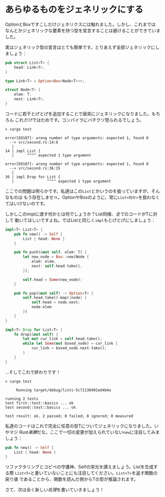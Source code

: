 # あらゆるものをジェネリックにする

OptionとBoxですこしだけジェネリクスには触れました。しかし、これまでは
なんとかジェネリックな要素を持つ型を宣言することは避けることができていました。

実はジェネリック型の宣言はとても簡単です。とりあえず全部ジェネリックにしましょう：

```rust ,ignore
pub struct List<T> {
    head: Link<T>,
}

type Link<T> = Option<Box<Node<T>>>;

struct Node<T> {
    elem: T,
    next: Link<T>,
}
```

コードに若干とげとげを追加することで唐突にジェネリックになりました。もちろん
これ*だけ*ではだめです。コンパイラにバチクソ怒られるでしょう。


```text
> cargo test

error[E0107]: wrong number of type arguments: expected 1, found 0
  --> src/second.rs:14:6
   |
14 | impl List {
   |      ^^^^ expected 1 type argument

error[E0107]: wrong number of type arguments: expected 1, found 0
  --> src/second.rs:36:15
   |
36 | impl Drop for List {
   |               ^^^^ expected 1 type argument

```

ここでの問題は明らかです。私達はこの`List`とかいうのを扱っていますが、そんなものは
もう存在しませｎ。OptionやBoxのように、常に`List<何か>`を扱わなくてはいけないのです。

しかしこのimplに渡す何かとは何でしょうか？List同様、*全て*のコードがTに対して
動いてほしいですよね。ではListと同じく`impl`もとげとげにしましょう：


```rust ,ignore
impl<T> List<T> {
    pub fn new() -> Self {
        List { head: None }
    }

    pub fn push(&mut self, elem: T) {
        let new_node = Box::new(Node {
            elem: elem,
            next: self.head.take(),
        });

        self.head = Some(new_node);
    }

    pub fn pop(&mut self) -> Option<T> {
        self.head.take().map(|node| {
            self.head = node.next;
            node.elem
        })
    }
}

impl<T> Drop for List<T> {
    fn drop(&mut self) {
        let mut cur_link = self.head.take();
        while let Some(mut boxed_node) = cur_link {
            cur_link = boxed_node.next.take();
        }
    }
}
```

…そしてこれで終わりです！


```
> cargo test

     Running target/debug/lists-5c71138492ad4b4a

running 2 tests
test first::test::basics ... ok
test second::test::basics ... ok

test result: ok. 2 passed; 0 failed; 0 ignored; 0 measured

```

私達のコードはこれで完全に任意の型Tについてジェネリックになりました。いやマジ
Rust*楽勝*だな。ここで一切の変更が加えられていない`new`に注目してみましょう：

```rust ,ignore
pub fn new() -> Self {
    List { head: None }
}
```

リファクタリングとコピペの守護神、Selfの栄光を讃えましょう。Listを生成する際
`List<T>`と書いていないことにも注目してください。`List<T>`を返す関数の戻り値
であることから、関数を読んだ側からTの型が推論されます。

さて、次は全く新しい*処理*を書いていきましょう！
